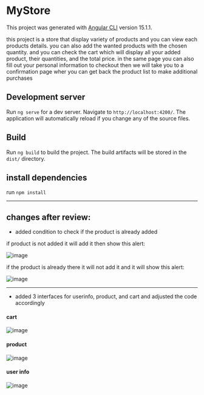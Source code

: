 # MyStore

This project was generated with [Angular CLI](https://github.com/angular/angular-cli) version 15.1.1.

this project is a store that display variety of products and you can view each products details. you can also add the wanted products with the chosen quantity.
and you can check the cart which will display all your added product, their quantities, and the total price. in the same page you can also fill out your personal information to checkout then we will take you to a confirmation page wher you can get back the product list to make additional purchases

## Development server

Run `ng serve` for a dev server. Navigate to `http://localhost:4200/`. The application will automatically reload if you change any of the source files.


## Build

Run `ng build` to build the project. The build artifacts will be stored in the `dist/` directory.

## install dependencies

run `npm install`

----------------------------------------

## changes after review:

- added condition to check if the product is already added

if product is not added it will add it then show this alert:

![image](https://user-images.githubusercontent.com/95032871/214104539-32a9d7fa-ae2c-4c12-9e8e-7e07af2909e4.png)


if the product is already there it will not add it and it will show this alert:

![image](https://user-images.githubusercontent.com/95032871/214104676-892e2aee-721a-4510-a9f9-f466bc3ca793.png)

--------------------------------------------

- added 3 interfaces for userinfo, product, and cart and adjusted the code accordingly

#### cart

![image](https://user-images.githubusercontent.com/95032871/214104980-31b31e68-4f66-4986-9a28-7cf99805e361.png)

#### product

![image](https://user-images.githubusercontent.com/95032871/214105372-2086a9dc-dbe7-4439-8498-d9db51adad98.png)

#### user info

![image](https://user-images.githubusercontent.com/95032871/214105128-b1bbd2dd-b46b-475b-b71a-3b0baa61c854.png)
